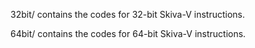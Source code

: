 32bit/ contains the codes for 32-bit Skiva-V instructions.

64bit/ contains the codes for 64-bit Skiva-V instructions.
